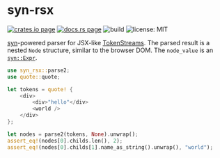 # syn-rsx

[![crates.io page](https://img.shields.io/crates/v/syn-rsx.svg)](https://crates.io/crates/syn-rsx)
[![docs.rs page](https://docs.rs/syn-rsx/badge.svg)](https://docs.rs/syn-rsx/)
![build](https://github.com/stoically/syn-rsx/workflows/build/badge.svg)
![license: MIT](https://img.shields.io/crates/l/syn-rsx.svg)

[syn](https://github.com/dtolnay/syn)-powered parser for JSX-like [TokenStreams](https://doc.rust-lang.org/proc_macro/struct.TokenStream.html). The parsed result is a nested `Node` structure, similar to the browser DOM. The `node_value` is an [`syn::Expr`](https://docs.rs/syn/latest/syn/enum.Expr.html).

```rust
use syn_rsx::parse2;
use quote::quote;

let tokens = quote! {
    <div>
        <div>"hello"</div>
        <world />
    </div>
};

let nodes = parse2(tokens, None).unwrap();
assert_eq!(nodes[0].childs.len(), 2);
assert_eq!(nodes[0].childs[1].name_as_string().unwrap(), "world");
```
